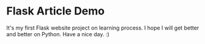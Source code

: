 ﻿# Flask Article Demo
It's my first Flask website project on learning process. I hope I will get better and better on Python. Have a nice day. :)
